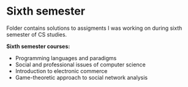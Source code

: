 # Sixth semester

Folder contains solutions to assigments I was working on during sixth semester of CS studies.

**Sixth semester courses:**

- Programming languages and paradigms
- Social and professional issues of computer science
- Introduction to electronic commerce
- Game-theoretic approach to social network analysis
